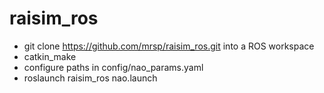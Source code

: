 # raisim_ros

* git clone https://github.com/mrsp/raisim_ros.git into a ROS workspace
* catkin_make
* configure paths in config/nao_params.yaml
* roslaunch raisim_ros nao.launch
